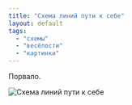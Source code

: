 ```yaml
---
title: "Схема линий пути к себе"
layout: default 
tags:
  - "схемы"
  - "весёлости"
  - "картинки"
---
```

Порвало.

![Схема линий пути к себе](../../../view/64)
